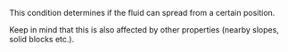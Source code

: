 This condition determines if the fluid can spread from a certain position.

Keep in mind that this is also affected by other properties (nearby slopes, solid blocks etc.).